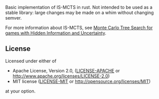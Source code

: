Basic implementation of IS-MCTS in rust.
Not intended to be used as a stable library: large changes may be made on a whim without changing semver.

For more information about IS-MCTS, see [Monte Carlo Tree Search for games with Hidden Information and Uncertainty](http://etheses.whiterose.ac.uk/8117/).

## License

Licensed under either of

 * Apache License, Version 2.0, ([LICENSE-APACHE](LICENSE-APACHE) or http://www.apache.org/licenses/LICENSE-2.0)
 * MIT license ([LICENSE-MIT](LICENSE-MIT) or http://opensource.org/licenses/MIT)

at your option.

